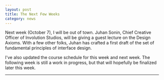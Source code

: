 ```yaml
---
layout: post
title: The Next Few Weeks
category: news
---
```


Next week (October 7), I will be out of town. Juhan Sonin, Chief Creative Officer of Involution Studios, will be giving a guest lecture on the Design Axioms. With a few other folks, Juhan has crafted a first draft of the set of fundamental principles of interface design.

I've also updated the course schedule for this week and next week. The following week is still a work in progress, but that will hopefully be finalized later this week.

---
